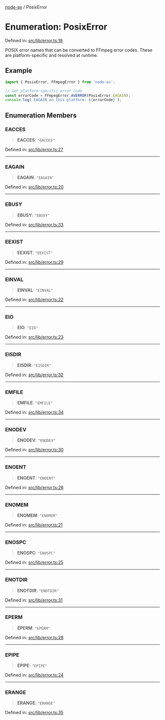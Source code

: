 [node-av](../globals.md) / PosixError

# Enumeration: PosixError

Defined in: [src/lib/error.ts:19](https://github.com/seydx/av/blob/f8631fc881b394300b1479f511d55cf1c370a87f/src/lib/error.ts#L19)

POSIX error names that can be converted to FFmpeg error codes.
These are platform-specific and resolved at runtime.

## Example

```typescript
import { PosixError, FFmpegError } from 'node-av';

// Get platform-specific error code
const errorCode = FFmpegError.AVERROR(PosixError.EAGAIN);
console.log(`EAGAIN on this platform: ${errorCode}`);
```

## Enumeration Members

### EACCES

> **EACCES**: `"EACCES"`

Defined in: [src/lib/error.ts:27](https://github.com/seydx/av/blob/f8631fc881b394300b1479f511d55cf1c370a87f/src/lib/error.ts#L27)

***

### EAGAIN

> **EAGAIN**: `"EAGAIN"`

Defined in: [src/lib/error.ts:20](https://github.com/seydx/av/blob/f8631fc881b394300b1479f511d55cf1c370a87f/src/lib/error.ts#L20)

***

### EBUSY

> **EBUSY**: `"EBUSY"`

Defined in: [src/lib/error.ts:33](https://github.com/seydx/av/blob/f8631fc881b394300b1479f511d55cf1c370a87f/src/lib/error.ts#L33)

***

### EEXIST

> **EEXIST**: `"EEXIST"`

Defined in: [src/lib/error.ts:29](https://github.com/seydx/av/blob/f8631fc881b394300b1479f511d55cf1c370a87f/src/lib/error.ts#L29)

***

### EINVAL

> **EINVAL**: `"EINVAL"`

Defined in: [src/lib/error.ts:22](https://github.com/seydx/av/blob/f8631fc881b394300b1479f511d55cf1c370a87f/src/lib/error.ts#L22)

***

### EIO

> **EIO**: `"EIO"`

Defined in: [src/lib/error.ts:23](https://github.com/seydx/av/blob/f8631fc881b394300b1479f511d55cf1c370a87f/src/lib/error.ts#L23)

***

### EISDIR

> **EISDIR**: `"EISDIR"`

Defined in: [src/lib/error.ts:32](https://github.com/seydx/av/blob/f8631fc881b394300b1479f511d55cf1c370a87f/src/lib/error.ts#L32)

***

### EMFILE

> **EMFILE**: `"EMFILE"`

Defined in: [src/lib/error.ts:34](https://github.com/seydx/av/blob/f8631fc881b394300b1479f511d55cf1c370a87f/src/lib/error.ts#L34)

***

### ENODEV

> **ENODEV**: `"ENODEV"`

Defined in: [src/lib/error.ts:30](https://github.com/seydx/av/blob/f8631fc881b394300b1479f511d55cf1c370a87f/src/lib/error.ts#L30)

***

### ENOENT

> **ENOENT**: `"ENOENT"`

Defined in: [src/lib/error.ts:26](https://github.com/seydx/av/blob/f8631fc881b394300b1479f511d55cf1c370a87f/src/lib/error.ts#L26)

***

### ENOMEM

> **ENOMEM**: `"ENOMEM"`

Defined in: [src/lib/error.ts:21](https://github.com/seydx/av/blob/f8631fc881b394300b1479f511d55cf1c370a87f/src/lib/error.ts#L21)

***

### ENOSPC

> **ENOSPC**: `"ENOSPC"`

Defined in: [src/lib/error.ts:25](https://github.com/seydx/av/blob/f8631fc881b394300b1479f511d55cf1c370a87f/src/lib/error.ts#L25)

***

### ENOTDIR

> **ENOTDIR**: `"ENOTDIR"`

Defined in: [src/lib/error.ts:31](https://github.com/seydx/av/blob/f8631fc881b394300b1479f511d55cf1c370a87f/src/lib/error.ts#L31)

***

### EPERM

> **EPERM**: `"EPERM"`

Defined in: [src/lib/error.ts:28](https://github.com/seydx/av/blob/f8631fc881b394300b1479f511d55cf1c370a87f/src/lib/error.ts#L28)

***

### EPIPE

> **EPIPE**: `"EPIPE"`

Defined in: [src/lib/error.ts:24](https://github.com/seydx/av/blob/f8631fc881b394300b1479f511d55cf1c370a87f/src/lib/error.ts#L24)

***

### ERANGE

> **ERANGE**: `"ERANGE"`

Defined in: [src/lib/error.ts:35](https://github.com/seydx/av/blob/f8631fc881b394300b1479f511d55cf1c370a87f/src/lib/error.ts#L35)
